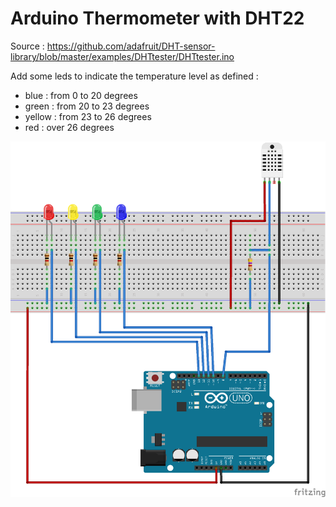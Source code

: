 # Arduino Thermometer with DHT22

Source : https://github.com/adafruit/DHT-sensor-library/blob/master/examples/DHTtester/DHTtester.ino

Add some leds to indicate the temperature level as defined :
- blue : from 0 to 20 degrees
- green : from 20 to 23 degrees
- yellow : from 23 to 26 degrees
- red : over 26 degrees

![Thermometer with DHT22](https://github.com/lionelrepellin/arduino-thermometer-dht22/blob/master/fritzing/thermometer_with_dht22.png "Thermometer with DHT22")